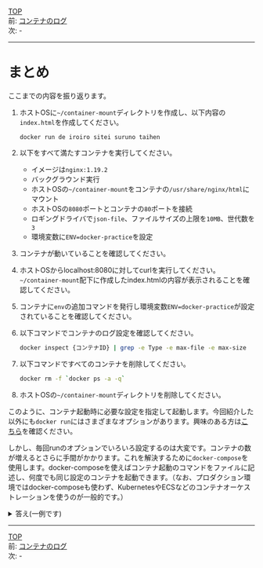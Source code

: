 [TOP](../README.md)   
前: [コンテナのログ](./container-log.md)  
次: -  

---

# まとめ

ここまでの内容を振り返ります。

1. ホストOSに``~/container-mount``ディレクトリを作成し、以下内容の``index.html``を作成してください。
   ``` 
   docker run de iroiro sitei suruno taihen
   ```

2. 以下をすべて満たすコンテナを実行してください。
      - イメージは``nginx:1.19.2``
   - バックグラウンド実行
   - ホストOSの``~/container-mount``をコンテナの``/usr/share/nginx/html``にマウント
   - ホストOSの``8080``ポートとコンテナの``80``ポートを接続
   - ロギングドライバで``json-file``、ファイルサイズの上限を``10MB``、世代数を``3``
   - 環境変数に``ENV=docker-practice``を設定

3. コンテナが動いていることを確認してください。

4. ホストOSからlocalhost:8080に対してcurlを実行してください。``~/container-mount``配下に作成したindex.htmlの内容が表示されることを確認してください。

5. コンテナに``env``の追加コマンドを発行し環境変数``ENV=docker-practice``が設定されていることを確認してください。

6. 以下コマンドでコンテナのログ設定を確認してください。
   ``` sh
   docker inspect {コンテナID} | grep -e Type -e max-file -e max-size
   ```

7. 以下コマンドですべてのコンテナを削除してください。
    ``` sh
    docker rm -f `docker ps -a -q`
    ```

8. ホストOSの`~/container-mount`ディレクトリを削除してください。

このように、コンテナ起動時に必要な設定を指定して起動します。今回紹介した以外にも``docker run``にはさまざまなオプションがあります。興味のある方は[こちら](https://docs.docker.jp/engine/reference/commandline/run.html)を確認ください。

しかし、毎回runのオプションでいろいろ設定するのは大変です。コンテナの数が増えるとさらに手間がかかります。これを解決するために``docker-compose``を使用します。docker-composeを使えばコンテナ起動のコマンドをファイルに記述し、何度でも同じ設定のコンテナを起動できます。（なお、プロダクション環境ではdocker-composeも使わず、KubernetesやECSなどのコンテナオーケストレーションを使うのが一般的です。）

<details>
<summary>
答え(一例です)
</summary>

1. 以下コマンドを実行する。
```
$ mkdir ~/container-mount
$ touch ~/container-mount/index.html
$ echo docker run de iroiro sitei suruno taihen > ~/container-mount/index.html
```

2. 以下コマンドを実行する。
```
docker run -d \
 -v ~/container-mount:/usr/share/nginx/html \
 -p 8080:80 \
 --log-opt max-size=10m \
 --log-opt max-file=3 \
 --log-driver=json-file \
 -e ENV=docker-practice \
 nginx:1.19.2 sh -c "nginx && sleep 3600"
```


3. 以下コマンドを実行して確認してください。
```
$ docker ps
CONTAINER ID   IMAGE          COMMAND                  CREATED         STATUS         PORTS                                   NAMES
426281bae21c   nginx:1.19.2   "/docker-entrypoint.…"   9 seconds ago   Up 8 seconds   0.0.0.0:8080->80/tcp, :::8080->80/tcp   vigilant_bartik
```

4. 以下コマンドを実行して確認してください。
```
$ curl localhost:8080
docker run de iroiro sitei suruno taihen
```

5. 以下コマンドを実行して確認してください。
```
$ docker exec -it {docker psで確認したコンテナID} bash
# echo $ENV
docker-practice
```

6. プラクティスの指示コマンドを実行して確認してください。
```
$ docker inspect {docker psで確認したコンテナID} | grep -e Type -e max-file -e max-size
"Type": "json-file",
    "max-file": "3",
    "max-size": "10m"
"Type": "bind",
```

7. プラクティスの指示コマンドを実行してください。
8. 以下コマンドを実行する。
```
rm -rf ~/container-mount
```

</details>

---

[TOP](../README.md)   
前: [コンテナのログ](./container-log.md)  
次: -  
